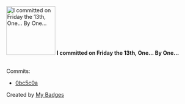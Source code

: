 <img src="https://my-badges.github.io/my-badges/friday-13.png" alt="I committed on Friday the 13th, One… By One…" title="I committed on Friday the 13th, One… By One…" width="128">
<strong>I committed on Friday the 13th, One… By One…</strong>
<br><br>

Commits:

- <a href="https://github.com/EuDs63/EuDs63.github.io/commit/0bc5c0aee54a305ba98837cd4f78f8b9dd068a0c">0bc5c0a</a>


Created by <a href="https://github.com/my-badges/my-badges">My Badges</a>